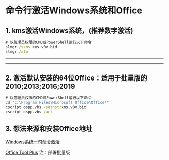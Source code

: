 # 命令行激活Windows系统和Office




## 1. kms激活Windows系统，(推荐数字激活)

```cmd
# 以管理员权限的CMD或PowerShell运行以下命令
slmgr /skms kms.v0v.bid
slmgr /ato
```

---

---

## 2. 激活默认安装的64位Office：适用于批量版的2010;2013;2016;2019

```cmd
# 以管理员权限的CMD或PowerShell运行以下命令
cd "C:\Program Files\Microsoft Office\Office*"
cscript ospp.vbs /sethst:kms.v0v.bid
cscript ospp.vbs /act
```

## 3. 想法来源和安装Office地址

[Windows系统一句命令激活](https://v0v.bid/kms.html)

[Office Tool Plus](https://otp.landian.vip) 注：部署批量版


